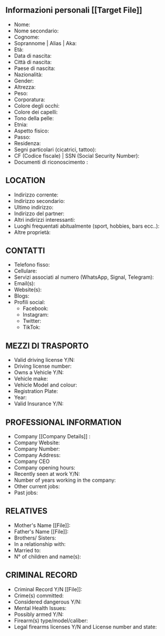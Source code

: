## Informazioni personali [[Target File]]
 - Nome:
 - Nome secondario:
 - Cognome:
 - Soprannome | Alias | Aka: 
 - Età:
 - Data di nascita:
 - Città di nascita:
 - Paese di nascita:
 - Nazionalità:
 - Gender:
 - Altrezza:
 - Peso:
 - Corporatura: 
 - Colore degli occhi: 
 - Colore dei capelli:
 - Tono della pelle: 
 - Etnia:
 - Aspetto fisico: 
 - Passo: 
 - Residenza: 
 - Segni particolari (cicatrici, tattoo):
 - CF (Codice fiscale) | SSN (Social Security Number): 
 - Documenti di riconoscimento : 


## LOCATION
- Indirizzo corrente: 
- Indirizzo secondario: 
- Ultimo indirizzo: 
- Indirizzo del partner: 
- Altri indirizzi interessanti:
- Luoghi frequentati abitualmente (sport, hobbies, bars ecc..):
- Altre proprietà:


## CONTATTI
 - Telefono fisso: 
 - Cellulare:
 - Servizi associati al numero (WhatsApp, Signal, Telegram):
 - Email(s): 
 - Website(s):
 - Blogs: 
 - Profili social:
	 - Facebook:
	 - Instagram:
	 - Twitter:
	 - TikTok:


## MEZZI DI TRASPORTO
 - Valid driving license Y/N: 
 - Driving license number: 
 - Owns a Vehicle Y/N: 
 - Vehicle make:
 - Vehicle Model and colour: 
 - Registration Plate: 
 - Year: 
 - Valid Insurance Y/N: 


## PROFESSIONAL INFORMATION
 - Company [[Company Details]] :
 - Company Website: 
 - Company Number:
 - Company Address: 
 - Company CEO
 - Company opening hours: 
 - Recently seen at work Y/N: 
 - Number of years working in the company:
 - Other current jobs: 
 - Past jobs: 


## RELATIVES
 - Mother's Name [[File]]:
 - Father's Name [[File]]:
 - Brothers/ Sisters: 
 - In a relationship with:
 - Married to: 
 - N° of children and name(s): 


## CRIMINAL RECORD 
 - Criminal Record Y/N [[File]]: 
 - Crime(s) committed: 
 - Considered dangerous Y/N: 
 - Mental Health Issues: 
 - Possibly armed Y/N: 
 - Firearm(s) type/model/caliber: 
 - Legal firearms licenses Y/N and License number and state: 